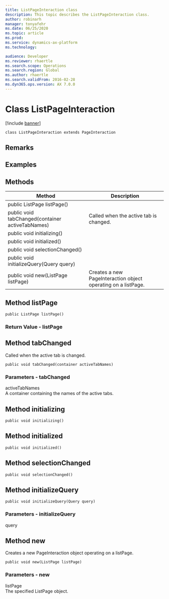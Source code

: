 ```yaml
---
title: ListPageInteraction class
description: This topic describes the ListPageInteraction class.
author: robinarh
manager: tonyafehr
ms.date: 06/25/2020
ms.topic: article
ms.prod: 
ms.service: dynamics-ax-platform
ms.technology: 

audience: Developer
ms.reviewer: rhaertle
ms.search.scope: Operations
ms.search.region: Global
ms.author: rhaertle
ms.search.validFrom: 2016-02-28
ms.dyn365.ops.version: AX 7.0.0
---
```


# Class ListPageInteraction

[!include [banner](../includes/banner.md)]

```xpp
class ListPageInteraction extends PageInteraction
```

## Remarks

## Examples

## Methods

| Method                                           | Description                                                   |
|--------------------------------------------------|---------------------------------------------------------------|
| public ListPage listPage()                       |                                                               |
| public void tabChanged(container activeTabNames) | Called when the active tab is changed.                        |
| public void initializing()                       |                                                               |
| public void initialized()                        |                                                               |
| public void selectionChanged()                   |                                                               |
| public void initializeQuery(Query query)         |                                                               |
| public void new(ListPage listPage)               | Creates a new PageInteraction object operating on a listPage. |

## Method listPage

```xpp
public ListPage listPage()
```

### Return Value - listPage

## Method tabChanged

Called when the active tab is changed.

```xpp
public void tabChanged(container activeTabNames)
```

### Parameters - tabChanged

activeTabNames  
A container containing the names of the active tabs.

## Method initializing

```xpp
public void initializing()
```

## Method initialized

```xpp
public void initialized()
```

## Method selectionChanged

```xpp
public void selectionChanged()
```

## Method initializeQuery

```xpp
public void initializeQuery(Query query)
```

### Parameters - initializeQuery

query  

## Method new

Creates a new PageInteraction object operating on a listPage.

```xpp
public void new(ListPage listPage)
```

### Parameters - new

listPage  
The specified ListPage object.

